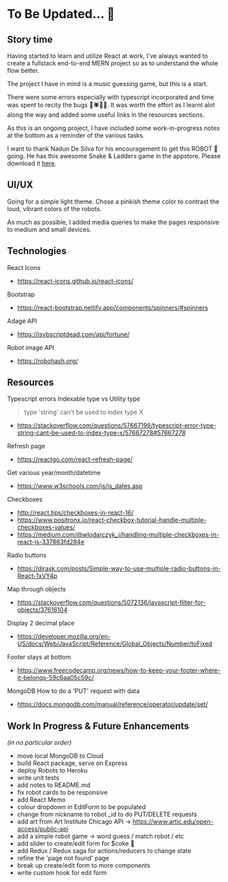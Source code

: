 # To Be Updated... 📖

## Story time

Having started to learn and utilize React at work, I've always wanted to create a fullstack end-to-end MERN project so as to understand the whole flow better.

The project I have in mind is a music guessing game, but this is a start.

There were some errors especially with typescript incorporated and time was spent to recity the bugs 🐛🕷️🦟🐜. It was worth the effort as I learnt alot along the way and added some useful links in the resources sections.

As this is an ongoing project, I have included some work-in-progress notes at the bottom as a reminder of the various tasks.

I want to thank Nadun De Silva for his encouragement to get this ROBOT 🤖 going. He has this awesome Snake & Ladders game in the appstore. Please download it [here](https://play.google.com/store/apps/details?id=com.enadun.snakes.and.ladders).

## UI/UX

Going for a simple light theme. Chose a pinkish theme color to contrast the loud, vibrant colors of the robots.

As much as possible, I added media queries to make the pages responsive to medium and small devices.

## Technologies

React Icons

- https://react-icons.github.io/react-icons/

Bootstrap

- https://react-bootstrap.netlify.app/components/spinners/#spinners

Adage API

- https://isvbscriptdead.com/api/fortune/

Robot image API

- https://robohash.org/

## Resources

Typescript errors
Indexable type vs Utility type

> type 'string' can't be used to index type X

- https://stackoverflow.com/questions/57667198/typescript-error-type-string-cant-be-used-to-index-type-x/57667278#57667278

Refresh page

- https://reactgo.com/react-refresh-page/

Get various year/month/datetime

- https://www.w3schools.com/js/js_dates.asp

Checkboxes

- http://react.tips/checkboxes-in-react-16/
- https://www.positronx.io/react-checkbox-tutorial-handle-multiple-checkboxes-values/
- https://medium.com/@wlodarczyk_j/handling-multiple-checkboxes-in-react-js-337863fd284e

Radio buttons

- https://dirask.com/posts/Simple-way-to-use-multiple-radio-buttons-in-React-1xVY4p

Map through objects

- https://stackoverflow.com/questions/5072136/javascript-filter-for-objects/37616104

Display 2 decimal place

- https://developer.mozilla.org/en-US/docs/Web/JavaScript/Reference/Global_Objects/Number/toFixed

Footer stays at bottom

- https://www.freecodecamp.org/news/how-to-keep-your-footer-where-it-belongs-59c6aa05c59c/

MongoDB
How to do a 'PUT' request with data

- https://docs.mongodb.com/manual/reference/operator/update/set/

## Work In Progress & Future Enhancements

_(in no particular order)_

- move local MongoDB to Cloud
- build React package, serve on Express
- deploy Robots to Heroku
- write unit tests
- add notes to README.md
- fix robot cards to be responsive
- add React Memo
- colour dropdown in EditForm to be populated
- change from nickname to robot \_id to do PUT/DELETE requests
- add art from Art Institute Chicago API -> https://www.artic.edu/open-access/public-api
- add a simple robot game -> word guess / match robot / etc
- add slider to create/edit form for $coke 🥫
- add Redux / Redux saga for actions/reducers to change state
- refine the 'page not found' page
- break up create/edit form to more components
- write custom hook for edit form
